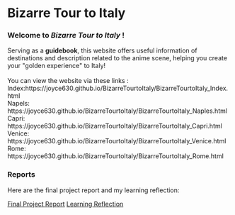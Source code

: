 # Bizarre Tour to Italy
<h3>Welcome to <i>Bizarre Tour to Italy</i> !</h3>
Serving as a <b>guidebook</b></span>, this website offers useful information of destinations and description related to the anime scene, helping you create your "golden experience" to Italy! 
<br><br>You can view the website via these links :
<br>Index:https://joyce630.github.io/BizarreTourtoItaly/BizarreTourtoItaly_Index.html
<br>Napels: https://joyce630.github.io/BizarreTourtoItaly/BizarreTourtoItaly_Naples.html
<br>Capri: https://joyce630.github.io/BizarreTourtoItaly/BizarreTourtoItaly_Capri.html
<br>Venice: https://joyce630.github.io/BizarreTourtoItaly/BizarreTourtoItaly_Venice.html
<br>Rome: https://joyce630.github.io/BizarreTourtoItaly/BizarreTourtoItaly_Rome.html

<h3>Reports</h3>
 Here are the final project report and my learning reflection:
 
 
[Final Project Report](https://github.com/Joyce630/BizarreTourtoItaly/blob/master/Reports/Ziqiao_FinalProjectReport.pdf)
[Learning Reflection](https://github.com/Joyce630/BizarreTourtoItaly/blob/master/Reports/Ziqiao_LearningReflection.pdf)


